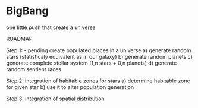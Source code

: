 # BigBang
one little push that create a universe

ROADMAP

Step 1: - pending create populated places in a universe a) generate random stars (statisticaly equivalent as in our galaxy) b) generate random planets c) generate complete stellar system (1,n stars + 0,n planets) d) generate random sentient races

Step 2: integration of habitable zones for stars a) determine habitable zone for given star b) use it to alter population generation

Step 3: integration of spatial distribution

